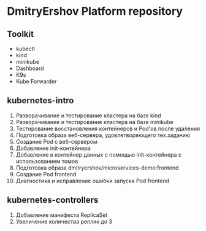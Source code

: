 # DmitryErshov Platform repository

## Toolkit

- kubectl
- kind
- minikube
- Dashboard
- K9s
- Kube Forwarder

## kubernetes-intro

1. Разворачивание и тестирование кластера на базе kind
1. Разворачивание и тестирование кластера на базе minikube
1. Тестирование восстановления контейнеров и Pod'ов после удаления
1. Подготовка образа веб-сервера, удовлетворяющего тех.заданию
1. Создание Pod с веб-сервером
1. Добавление init-контейнера
1. Добавление в контейнер данных с помощью init-контейнера c использованием томов
1. Подготовка образа dmitryershov/microservices-demo:frontend
1. Создание Pod frontend
1. Диагностика и исправление ошибки запуска Pod frontend

## kubernetes-controllers

1. Добавление манифеста ReplicaSet
1. Увеличение количества реплик до 3
